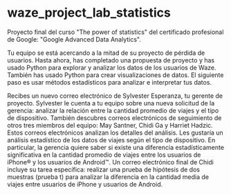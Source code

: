 # waze_project_lab_statistics
Proyecto final del curso "The power of statistics" del certificado profesional de Google: "Google Advanced Data Analytics". 

Tu equipo se está acercando a la mitad de su proyecto de pérdida de usuarios. Hasta ahora, has completado una propuesta de proyecto y has usado Python para explorar y analizar los datos de los usuarios de Waze. También has usado Python para crear visualizaciones de datos. El siguiente paso es usar métodos estadísticos para analizar e interpretar tus datos.

Recibes un nuevo correo electrónico de Sylvester Esperanza, tu gerente de proyecto. Sylvester le cuenta a tu equipo sobre una nueva solicitud de la gerencia: analizar la relación entre la cantidad promedio de viajes y el tipo de dispositivo. También descubres correos electrónicos de seguimiento de otros tres miembros del equipo: May Santner, Chidi Ga y Harriet Hadzic. Estos correos electrónicos analizan los detalles del análisis. Les gustaría un análisis estadístico de los datos de viajes según el tipo de dispositivo. En particular, la gerencia quiere saber si existe una diferencia estadísticamente significativa en la cantidad promedio de viajes entre los usuarios de iPhone® y los usuarios de Android™. Un correo electrónico final de Chidi incluye su tarea específica: realizar una prueba de hipótesis de dos muestras (prueba t) para analizar la diferencia en la cantidad media de viajes entre usuarios de iPhone y usuarios de Android.
